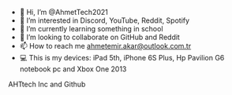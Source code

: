 - 👋 Hi, I’m @AhmetTech2021
- 👀 I’m interested in Discord, YouTube, Reddit, Spotify
- 🌱 I’m currently learning something in school
- 💞️ I’m looking to collaborate on GitHub and Reddit
- 📫 How to reach me ahmetemir.akar@outlook.com.tr
- 💻 This is my devices: iPad 5th, iPhone 6S Plus, Hp Pavilion G6 notebook pc and Xbox One 2013

AHTtech Inc and Github
